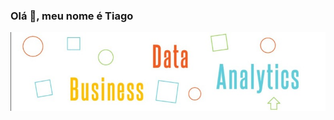 ### Olá 👋, meu nome é Tiago
![](https://github.com/trodriguesr/trodriguesr/blob/main/1606155222940.jpg?raw=true)




